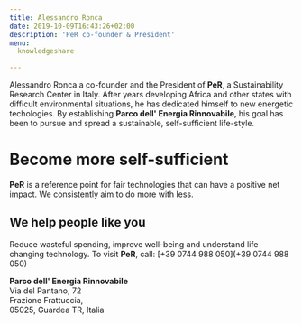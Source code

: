 ```yaml
---
title: Alessandro Ronca
date: 2019-10-09T16:43:26+02:00
description: 'PeR co-founder & President'
menu:
  knowledgeshare

---
```


Alessandro Ronca a co-founder and the President of **PeR**, a Sustainability Research Center in Italy. After years developing Africa and other states with difficult environmental situations, he has dedicated himself to new energetic techologies. By establishing **Parco dell' Energia Rinnovabile**, his goal has been to pursue and spread a sustainable, self-sufficient life-style.

<!-- Create a partial from this duplicate -->

# Become more self-sufficient

**PeR** is a reference point for fair technologies that can have a positive net impact. We consistently aim to do more with less. 

## We help people like you

Reduce wasteful spending, improve well-being and understand life changing technology. To visit **PeR**, call: [+39 0744 988 050](+39 0744 988 050)

**Parco dell' Energia Rinnovabile**<br/>Via del Pantano, 72<br/>Frazione Frattuccia,<br/>05025, Guardea TR, Italia

